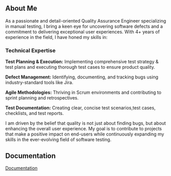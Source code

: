 
##  About Me
As a passionate and detail-oriented Quality Assurance Engineer specializing in manual testing, I bring a keen eye for uncovering software defects and a commitment to delivering exceptional user experiences. With 4+ years of experience in the field, I have honed my skills in:

### Technical Expertise

**Test Planning & Execution:** Implementing comprehensive test strategy & test plans and executing thorough test cases to ensure product quality.

**Defect Management:** Identifying, documenting, and tracking bugs using industry-standard tools like Jira.

**Agile Methodologies:** Thriving in Scrum environments and contributing to sprint planning and retrospectives.

**Test Documentation:** Creating clear, concise test scenarios,test cases, checklists, and test reports.


I am driven by the belief that quality is not just about finding bugs, but about enhancing the overall user experience. My goal is to contribute to projects that make a positive impact on end-users while continuously expanding my skills in the ever-evolving field of software testing.



## Documentation

[Documentation](https://linktodocumentation)

